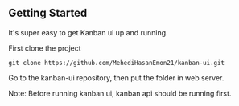 ## Getting Started

It's super easy to get Kanban ui up and running.

First clone the project

```shell
git clone https://github.com/MehediHasanEmon21/kanban-ui.git
```
Go to the kanban-ui repository, then put the folder in web server.

Note: Before running kanban ui, kanban api should be running first.
